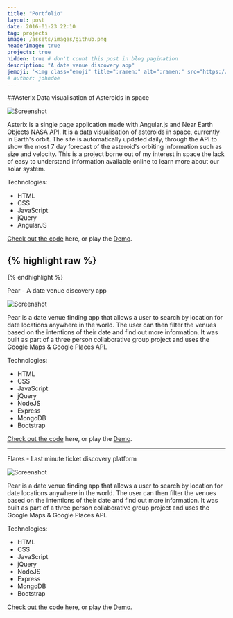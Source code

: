 ```yaml
---
title: "Portfolio"
layout: post
date: 2016-01-23 22:10
tag: projects
image: /assets/images/github.png
headerImage: true
projects: true
hidden: true # don't count this post in blog pagination
description: "A date venue discovery app"
jemoji: '<img class="emoji" title=":ramen:" alt=":ramen:" src="https://assets.github.com/images/icons/emoji/unicode/1f35c.png" height="20" width="20" align="absmiddle">'
# author: johndoe
---
```

##Asterix
Data visualisation of Asteroids in space

![Screenshot](https://scontent.xx.fbcdn.net/v/t1.0-9/13495284_10157028557995394_4082327156069928423_n.jpg?oh=e3a6a77b702ec8109899e4398bc0c92e&oe=57FD2592)

Asterix is a single page application made with Angular.js and Near Earth Objects NASA API. It is a data visualisation of asteroids in space, currently in Earth's orbit. The site is automatically updated daily, through the API to show the most 7 day forecast of the asteroid's orbiting information such as size and velocity. This is a project borne out of my interest in space the lack of easy to understand information available online to learn more about our solar system. 

Technologies:

- HTML
- CSS
- JavaScript
- jQuery
- AngularJS

[Check out the code](https://github.com/trcywu/asterix) here, or play the [Demo](http://asterixapp.heroku.com/).

{% highlight raw %}
---
{% endhighlight %}

Pear - A date venue discovery app

![Screenshot](https://scontent.xx.fbcdn.net/v/t1.0-9/13501927_10157028408680394_6467797490148324132_n.jpg?oh=c475da5f9073b70fec86442bc15c611e&oe=58090EE9)

Pear is a date venue finding app that allows a user to search by location for date locations anywhere in the world. The user can then filter the venues based on the intentions of their date and find out more information. It was built as part of a three person collaborative group project and uses the Google Maps & Google Places API.

Technologies:

- HTML
- CSS
- JavaScript
- jQuery
- NodeJS
- Express
- MongoDB
- Bootstrap

[Check out the code](https://github.com/trcywu/pear) here, or play the [Demo](http://pearapp.heroku.com/).

------
Flares - Last minute ticket discovery platform

![Screenshot](https://scontent.xx.fbcdn.net/v/t1.0-9/13501927_10157028408680394_6467797490148324132_n.jpg?oh=c475da5f9073b70fec86442bc15c611e&oe=58090EE9)

Pear is a date venue finding app that allows a user to search by location for date locations anywhere in the world. The user can then filter the venues based on the intentions of their date and find out more information. It was built as part of a three person collaborative group project and uses the Google Maps & Google Places API.

Technologies:

- HTML
- CSS
- JavaScript
- jQuery
- NodeJS
- Express
- MongoDB
- Bootstrap

[Check out the code](https://github.com/trcywu/pear) here, or play the [Demo](http://pearapp.heroku.com/).

